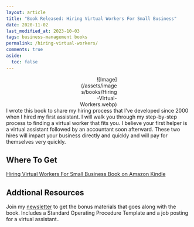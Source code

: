 ```yaml
---
layout: article
title: "Book Released: Hiring Virtual Workers For Small Business"
date: 2020-11-02
last_modified_at: 2023-10-03
tags: business-management books
permalink: /hiring-virtual-workers/
comments: true
aside:
  toc: false
---
```

<div style="width:20%; margin:0 auto;" align="right" markdown="1">
![Image](/assets/images/books/Hiring-Virtual-Workers.webp)
</div>
I wrote this book to share my hiring process that I’ve developed since 2000 when I hired my first assistant. 
<!--more-->
I will walk you through my step-by-step process to finding a virtual worker that fits you. I believe your first helper is a virtual assistant followed by an accountant soon afterward. These two hires will impact your business directly and quickly and will pay for themselves very quickly.

## Where To Get

[Hiring Virtual Workers For Small Business Book on Amazon Kindle](https://amzn.to/2FvAxx9)

## Addtional Resources
Join my [newsletter](https://christophersherrod.com/newsletter/) to get the bonus materials that goes along with the book. Includes a Standard Operating Procedure Template and a job posting for a virtual assistant..